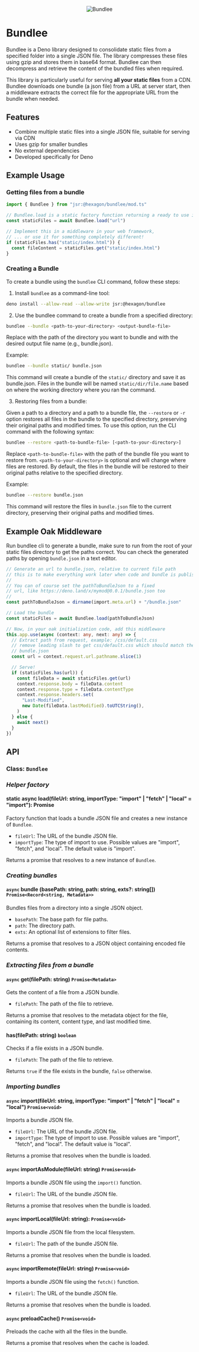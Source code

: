 <p align="center">
<img src="https://cdn.jsdelivr.net/gh/hexagon/bundlee@main/docs/bundlee.png?v2" alt="Bundlee">
</p>

# Bundlee

Bundlee is a Deno library designed to consolidate static files from a specified folder into a single JSON file. The library compresses these files using gzip and stores them in base64 format. Bundlee
can then decompress and retrieve the content of the bundled files when required.

This library is particularly useful for serving **all your static files** from a CDN. Bundlee downloads one bundle (a json file) from a URL at server start, then a middleware extracts the correct file
for the appropriate URL from the bundle when needed.

## Features

- Combine multiple static files into a single JSON file, suitable for serving via CDN
- Uses gzip for smaller bundles
- No external dependencies
- Developed specifically for Deno

## Example Usage

### Getting files from a bundle

```typescript
import { Bundlee } from "jsr:@hexagon/bundlee/mod.ts"

// Bundlee.load is a static factory function returning a ready to use instance
const staticFiles = await Bundlee.load("url")

// Implement this in a middleware in your web framework,
// ... or use it for something completely different!
if (staticFiles.has("static/index.html")) {
  const fileContent = staticFiles.get("static/index.html")
}
```

### Creating a Bundle

To create a bundle using the `bundlee` CLI command, follow these steps:

1. Install `bundlee` as a command-line tool:

```sh
deno install --allow-read --allow-write jsr:@hexagon/bundlee
```

2. Use the bundlee command to create a bundle from a specified directory:

```sh
bundlee --bundle <path-to-your-directory> <output-bundle-file>
```

Replace <path-to-your-directory> with the path of the directory you want to bundle and <output-bundle-file> with the desired output file name (e.g., bundle.json).

Example:

```sh
bundlee --bundle static/ bundle.json
```

This command will create a bundle of the `static/` directory and save it as bundle.json. Files in the bundle will be named `static/dir/file.name` based on where the working directory where you ran the
command.

3. Restoring files from a bundle:

Given a path to a directory and a path to a bundle file, the `--restore` or `-r` option restores all files in the bundle to the specified directory, preserving their original paths and modified times.
To use this option, run the CLI command with the following syntax:

```sh
bundlee --restore <path-to-bundle-file> [<path-to-your-directory>]
```

Replace `<path-to-bundle-file>` with the path of the bundle file you want to restore from. `<path-to-your-directory>` is optional and will change where files are restored. By default, the files in the
bundle will be restored to their original paths relative to the specified directory.

Example:

```sh
bundlee --restore bundle.json
```

This command will restore the files in `bundle.json` file to the current directory, preserving their original paths and modified times.

## Example Oak Middleware

Run bundlee cli to generate a bundle, make sure to run from the root of your static files directory to get the paths correct. You can check the generated paths by opening `bundle.json` in a text
editor.

```ts
// Generate an url to bundle.json, relative to current file path
// this is to make everything work later when code and bundle is published to a cdn.
//
// You can of course set the pathToBundleJson to a fixed
// url, like https://deno.land/x/mymod@0.0.1/bundle.json too
//
const pathToBundleJson = dirname(import.meta.url) + "/bundle.json"

// Load the bundle
const staticFiles = await Bundlee.load(pathToBundleJson)

// Now, in your oak initialization code, add this middleware
this.app.use(async (context: any, next: any) => {
  // Extract path from request, example: /css/default.css
  // remove leading slash to get css/default.css which should match the name in
  // bundle.json
  const url = context.request.url.pathname.slice(1)

  // Serve!
  if (staticFiles.has(url)) {
    const fileData = await staticFiles.get(url)
    context.response.body = fileData.content
    context.response.type = fileData.contentType
    context.response.headers.set(
      "Last-Modified",
      new Date(fileData.lastModified).toUTCString(),
    )
  } else {
    await next()
  }
})
```

## API

### Class: `Bundlee`

### _Helper factory_

#### static async **load**(fileUrl: string, importType: "import" | "fetch" | "local" = "import"): Promise<Bundlee>

Factory function that loads a bundle JSON file and creates a new instance of `Bundlee`.

- `fileUrl`: The URL of the bundle JSON file.
- `importType`: The type of import to use. Possible values are "import", "fetch", and "local". The default value is "import".

Returns a promise that resolves to a new instance of `Bundlee`.

### _Creating bundles_

#### `async` **bundle** (basePath: string, path: string, exts?: string[]) `Promise<Record<string, Metadata>>`

Bundles files from a directory into a single JSON object.

- `basePath`: The base path for file paths.
- `path`: The directory path.
- `exts`: An optional list of extensions to filter files.

Returns a promise that resolves to a JSON object containing encoded file contents.

### _Extracting files from a bundle_

#### `async` **get**(filePath: string) `Promise<Metadata>`

Gets the content of a file from a JSON bundle.

- `filePath`: The path of the file to retrieve.

Returns a promise that resolves to the metadata object for the file, containing its content, content type, and last modified time.

#### **has**(filePath: string) `boolean`

Checks if a file exists in a JSON bundle.

- `filePath`: The path of the file to retrieve.

Returns `true` if the file exists in the bundle, `false` otherwise.

### _Importing bundles_

#### `async` **import**(fileUrl: string, importType: "import" | "fetch" | "local" = "local") `Promise<void>`

Imports a bundle JSON file.

- `fileUrl`: The URL of the bundle JSON file.
- `importType`: The type of import to use. Possible values are "import", "fetch", and "local". The default value is "local".

Returns a promise that resolves when the bundle is loaded.

#### `async` **importAsModule**(fileUrl: string) `Promise<void>`

Imports a bundle JSON file using the `import()` function.

- `fileUrl`: The URL of the bundle JSON file.

Returns a promise that resolves when the bundle is loaded.

#### `async` **importLocal**(fileUrl: string): `Promise<void>`

Imports a bundle JSON file from the local filesystem.

- `fileUrl`: The path of the bundle JSON file.

Returns a promise that resolves when the bundle is loaded.

#### `async` **importRemote**(fileUrl: string) `Promise<void>`

Imports a bundle JSON file using the `fetch()` function.

- `fileUrl`: The URL of the bundle JSON file.

Returns a promise that resolves when the bundle is loaded.

#### `async` **preloadCache**() `Promise<void>`

Preloads the cache with all the files in the bundle.

Returns a promise that resolves when the cache is loaded.
